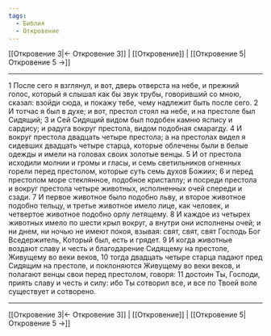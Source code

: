 ```yaml
---
tags:
  - Библия
  - Откровение
---
```

[[Откровение 3|← Откровение 3]] | [[Откровение]] | [[Откровение 5|Откровение 5 →]]

---
1 После сего я взглянул, и вот, дверь отверста на небе, и прежний голос, который я слышал как бы звук трубы, говоривший со мною, сказал: взойди сюда, и покажу тебе, чему надлежит быть после сего.
2 И тотчас я был в духе; и вот, престол стоял на небе, и на престоле был Сидящий;
3 и Сей Сидящий видом был подобен камню яспису и сардису; и радуга вокруг престола, видом подобная смарагду.
4 И вокруг престола двадцать четыре престола; а на престолах видел я сидевших двадцать четыре старца, которые облечены были в белые одежды и имели на головах своих золотые венцы.
5 И от престола исходили молнии и громы и гласы, и семь светильников огненных горели перед престолом, которые суть семь духов Божиих;
6 и перед престолом море стеклянное, подобное кристаллу; и посреди престола и вокруг престола четыре животных, исполненных очей спереди и сзади.
7 И первое животное было подобно льву, и второе животное подобно тельцу, и третье животное имело лице, как человек, и четвертое животное подобно орлу летящему.
8 И каждое из четырех животных имело по шести крыл вокруг, а внутри они исполнены очей; и ни днем, ни ночью не имеют покоя, взывая: свят, свят, свят Господь Бог Вседержитель, Который был, есть и грядет.
9 И когда животные воздают славу и честь и благодарение Сидящему на престоле, Живущему во веки веков,
10 тогда двадцать четыре старца падают пред Сидящим на престоле, и поклоняются Живущему во веки веков, и полагают венцы свои перед престолом, говоря:
11 достоин Ты, Господи, приять славу и честь и силу: ибо Ты сотворил все, и все по Твоей воле существует и сотворено.

---
[[Откровение 3|← Откровение 3]] | [[Откровение]] | [[Откровение 5|Откровение 5 →]]